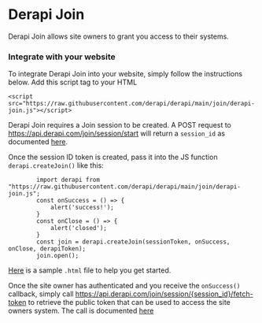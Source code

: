 # Derapi Join

Derapi Join allows site owners to grant you access to their systems.

### Integrate with your website 

To integrate Derapi Join into your website, simply follow the instructions below.
Add this script tag to your HTML
```
<script src="https://raw.githubusercontent.com/derapi/derapi/main/join/derapi-join.js"></script>
```
Derapi Join requires a Join session to be created.  A POST request to https://api.derapi.com/join/session/start will return a `session_id` as documented [here](https://api.derapi.com/apidocs/#/Join/post_join_session_start).

Once the session ID token is created, pass it into the JS function `derapi.createJoin()` like this:
```
        import derapi from "https://raw.githubusercontent.com/derapi/derapi/main/join/derapi-join.js";
        const onSuccess = () => {
            alert('success!');
        }
        const onClose = () => {
            alert('closed');
        }
        const join = derapi.createJoin(sessionToken, onSuccess, onClose, derapiToken);
        join.open();
```
[Here](https://raw.githubusercontent.com/derapi/derapi/main/join/join-sample.js) is a sample `.html` file to help you get started.

Once the site owner has authenticated and you receive the `onSuccess()` callback, simply call https://api.derapi.com/join/session/{session_id}/fetch-token to retrieve the public token that can be used to access the site owners system.  The call is documented [here](https://api.derapi.com/apidocs/#/Join/get_join_session__session_id__fetch_token)